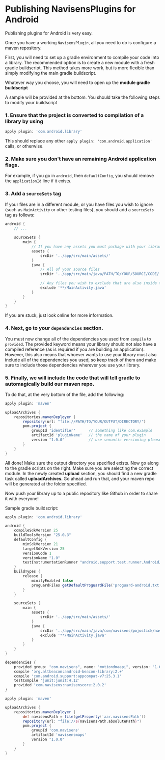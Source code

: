 # Publishing NavisensPlugins for Android

Publishing plugins for Android is very easy.

Once you have a working `NavisensPlugin`, all you need to do is configure a maven repository.

First, you will need to set up a gradle environment to compile your code into a library. The recommended option is to create a new module with a fresh gradle buildscript. This method takes more work, but is more flexible than simply modifying the main gradle buildscript.

Whatever way you choose, you will need to open up the **module gradle buildscript**

A sample will be provided at the bottom. You should take the following steps to modify your buildscript

### 1. Ensure that the project is converted to compilation of a library by using

```gradle
apply plugin: 'com.android.library'
```

This should replace any other `apply plugin: 'com.android.application'` calls, or otherwise.

### 2. Make sure you don't have an remaining Android application flags.

For example, if you go in `android`, then `defaultConfig`, you should remove the `applicationId` line if it exists.

### 3. Add a `sourceSets` tag

If your files are in a different module, or you have files you wish to ignore (such as `MainActivity` or other testing files), you should add a `sourceSets` tag as follows:

```gradle
android {
    // ...
    
    sourceSets {
        main {
            // If you have any assets you must package with your library
            assets {
                srcDir '../app/src/main/assets/'
            }
            java {
                // All of your source files
                srcDir '../app/src/main/java/PATH/TO/YOUR/SOURCE/CODE/'
                
                // Any files you wish to exclude that are also inside the source code folder
                exclude '**/MainActivity.java'
            }
        }
    }
}
```

If you are stuck, just look online for more information.

### 4. Next, go to your `dependencies` section.

You must now change all of the dependencies you used from `compile` to `provided`. The provided keyword means your library should not also have a compiled reference (as is required if you are building an application). However, this also means that whoever wants to use your library must also include all of the dependencies you used, so keep track of them and make sure to include those dependencies wherever you use your library.

### 5. Finally, we will include the code that will tell gradle to automagically build our maven repo.

To do that, at the very bottom of the file, add the following:

```gradle
apply plugin: 'maven'

uploadArchives {
    repositories.mavenDeployer {
        repository(url: "file://PATH/TO/YOUR/OUTPUT/DIRECTORY/")
        pom.project {
            groupId 'identifier'      // something like com.example
            artifactId 'pluginName'   // the name of your plugin
            version "1.0.0"           // use semantic versioning please!
        }
    }
}
```

All done! Make sure the output directory you specified exists. Now go along to the gradle scripts on the right. Make sure you are selecting the correct module. In the newly created **upload** section, you should find a new gradle task called **uploadArchives**. Go ahead and run that, and your maven repo will be generated at the folder specified.

Now push your library up to a public repository like Github in order to share it with everyone!

Sample gradle buildscript:

```gradle
apply plugin: 'com.android.library'

android {
    compileSdkVersion 25
    buildToolsVersion "25.0.3"
    defaultConfig {
        minSdkVersion 21
        targetSdkVersion 25
        versionCode 1
        versionName "1.0"
        testInstrumentationRunner "android.support.test.runner.AndroidJUnitRunner"
    }
    buildTypes {
        release {
            minifyEnabled false
            proguardFiles getDefaultProguardFile('proguard-android.txt'), 'proguard-rules.pro'
        }
    }

    sourceSets {
        main {
            assets {
                srcDir '../app/src/main/assets/'
            }
            java {
                srcDir '../app/src/main/java/com/navisens/pojostick/navisensmaps/'
                exclude '**/MainActivity.java'
            }
        }
    }
}

dependencies {
    provided group: "com.navisens", name: "motiondnaapi", version: "1.0.0-SNAPSHOT", changing: true
    compile 'org.altbeacon:android-beacon-library:2.+'
    compile 'com.android.support:appcompat-v7:25.3.1'
    testCompile 'junit:junit:4.12'
    provided 'com.navisens:navisenscore:2.0.2'
}

apply plugin: 'maven'

uploadArchives {
    repositories.mavenDeployer {
        def navisensPath = file(getProperty('aar.navisensPath'))
        repository(url: "file://${navisensPath.absolutePath}")
        pom.project {
            groupId 'com.navisens'
            artifactId 'navisensmaps'
            version "1.0.0"
        }
    }
}
```
